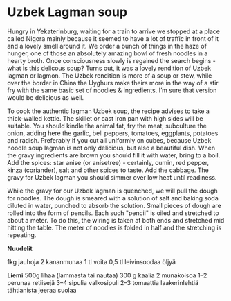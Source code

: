 # Uzbek Lagman soup

Hungry in Yekaterinburg, waiting for a train to arrive we stopped at a place called Nigora mainly because it seemed to have a lot of traffic in front of it and a lovely smell around it. We order a bunch of things in the haze of hunger, one of those an absolutely amazing bowl of fresh noodles in a hearty broth. Once consciousness slowly is regained the search begins - what is this delicous soup? Turns out, it was a lovely rendition of Uzbek lagman or lagmon. The Uzbek rendition is more of a soup or stew, while over the border in China the Uyghurs make theirs more in the way of a stir fry with the same basic set of noodles & ingredients. I’m sure that version would be delicious as well.

To cook the authentic lagman Uzbek soup, the recipe advises to take a thick-walled kettle. The skillet or cast iron pan with high sides will be suitable. You should kindle the animal fat, fry the meat, subculture the onion, adding here the garlic, bell peppers, tomatoes, eggplants, potatoes and radish. Preferably if you cut all uniformly on cubes, because Uzbek noodle soup lagman is not only delicious, but also a beautiful dish. When the gravy ingredients are brown you should fill it with water, bring to a boil. Add the spices: star anise (or anisetree) - certainly, cumin, red pepper, kinza (coriander), salt and other spices to taste. Add the cabbage. The gravy for Uzbek lagman you should simmer over low heat until readiness.

While the gravy for our Uzbek lagman is quenched, we will pull the dough for noodles. The dough is smeared with a solution of salt and baking soda diluted in water, punched to absorb the solution. Small pieces of dough are rolled into the form of pencils. Each such "pencil" is oiled and stretched to about a meter. To do this, the wiring is taken at both ends and stretched mid hitting the table. The meter of noodles is folded in half and the stretching is repeating.

**Nuudelit**

1kg jauhoja
2 kananmunaa
1 tl voita
0,5 tl leivinsoodaa
öljyä

**Liemi**
500g lihaa (lammasta tai nautaa)
300 g kaalia
2 munakoisoa
1–2 perunaa
retiisejä
3–4 sipulia
valkosipuli
2–3 tomaattia
laakerinlehtiä
tähtianista
jeeraa
suolaa

